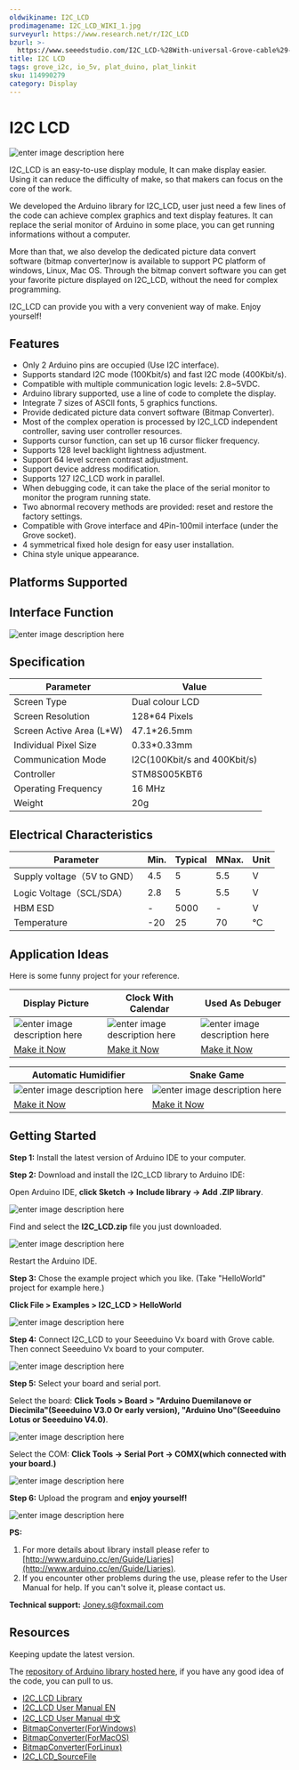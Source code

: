 ```yaml
---
oldwikiname: I2C_LCD
prodimagename: I2C_LCD_WIKI_1.jpg
surveyurl: https://www.research.net/r/I2C_LCD
bzurl: >-
  https://www.seeedstudio.com/I2C_LCD-%28With-universal-Grove-cable%29-p-2601.html
title: I2C LCD
tags: grove_i2c, io_5v, plat_duino, plat_linkit
sku: 114990279
category: Display
---
```


# I2C LCD

![enter image description here](https://raw.githubusercontent.com/SparkingStudio/I2C\_LCD/master/images/I2C\_LCD\_WIKI\_1.jpg)

I2C\_LCD is an easy-to-use display module, It can make display easier. Using it can reduce the difficulty of make, so that makers can focus on the core of the work.

We developed the Arduino library for I2C\_LCD, user just need a few lines of the code can achieve complex graphics and text display features. It can replace the serial monitor of Arduino in some place, you can get running informations without a computer.

More than that, we also develop the dedicated picture data convert software (bitmap converter)now is available to support PC platform of windows, Linux, Mac OS. Through the bitmap convert software you can get your favorite picture displayed on I2C\_LCD, without the need for complex programming.

I2C\_LCD can provide you with a very convenient way of make. Enjoy yourself!

## Features

* Only 2 Arduino pins are occupied (Use I2C interface).
* Supports standard I2C mode (100Kbit/s) and fast I2C mode (400Kbit/s).
* Compatible with multiple communication logic levels: 2.8\~5VDC.
* Arduino library supported, use a line of code to complete the display.
* Integrate 7 sizes of ASCll fonts, 5 graphics functions.
* Provide dedicated picture data convert software (Bitmap Converter).
* Most of the complex operation is processed by I2C\_LCD independent controller, saving user controller resources.
* Supports cursor function, can set up 16 cursor flicker frequency.
* Supports 128 level backlight lightness adjustment.
* Support 64 level screen contrast adjustment.
* Support device address modification.
* Supports 127 I2C\_LCD work in parallel.
* When debugging code, it can take the place of the serial monitor to monitor the program running state.
* Two abnormal recovery methods are provided: reset and restore the factory settings.
* Compatible with Grove interface and 4Pin-100mil interface (under the Grove socket).
* 4 symmetrical fixed hole design for easy user installation.
* China style unique appearance.

## Platforms Supported

## Interface Function

![enter image description here](https://raw.githubusercontent.com/SparkingStudio/I2C\_LCD/master/images/I2C\_LCD\_Board.jpg)

## Specification

| Parameter                 | Value                        |
| ------------------------- | ---------------------------- |
| Screen Type               | Dual colour LCD              |
| Screen Resolution         | 128\*64 Pixels               |
| Screen Active Area (L\*W) | 47.1\*26.5mm                 |
| Individual Pixel Size     | 0.33\*0.33mm                 |
| Communication Mode        | I2C(100Kbit/s and 400Kbit/s) |
| Controller                | STM8S005KBT6                 |
| Operating Frequency       | 16 MHz                       |
| Weight                    | 20g                          |

## Electrical Characteristics

| Parameter                 | Min. | Typical | MNax. | Unit |
| ------------------------- | ---- | ------- | ----- | ---- |
| Supply voltage（5V to GND） | 4.5  | 5       | 5.5   | V    |
| Logic Voltage（SCL/SDA）    | 2.8  | 5       | 5.5   | V    |
| HBM ESD                   | -    | 5000    | -     | V    |
| Temperature               | -20  | 25      | 70    | ℃    |

## Application Ideas

Here is some funny project for your reference.

| Display Picture                                                                                                                | Clock With Calendar                                                                                                                | Used As Debuger                                                                                                              |
| ------------------------------------------------------------------------------------------------------------------------------ | ---------------------------------------------------------------------------------------------------------------------------------- | ---------------------------------------------------------------------------------------------------------------------------- |
| ![enter image description here](https://raw.githubusercontent.com/SparkingStudio/I2C\_LCD/master/images/BitmapDisplay\_p1.png) | ![enter image description here](https://raw.githubusercontent.com/SparkingStudio/I2C\_LCD/master/images/ClockWithCalendar\_p1.png) | ![enter image description here](https://raw.githubusercontent.com/SparkingStudio/I2C\_LCD/master/images/debugWithMe\_p1.png) |
| [Make it Now](http://www.instructables.com/id/Display-Picture-Or-Icon-On-the-fancy-I2CLCD/)                                    | [Make it Now](http://www.instructables.com/id/Beautiful-and-practical-clock-with-calendar/)                                        | [Make it Now](http://www.instructables.com/id/Use-I2CLCD-to-Debug-Your-Project-1/)                                           |

| Automatic Humidifier                                                                                                             | Snake Game                                                                                                                  |
| -------------------------------------------------------------------------------------------------------------------------------- | --------------------------------------------------------------------------------------------------------------------------- |
| ![enter image description here](https://raw.githubusercontent.com/SparkingStudio/I2C\_LCD/master/images/AutomaticHumidifier.png) | ![enter image description here](https://raw.githubusercontent.com/SparkingStudio/I2C\_LCD/master/images/DIY\_SnakeGame.png) |
| [Make it Now](http://www.instructables.com/id/DIY-a-Simple-Automatic-Humidifier/)                                                | [Make it Now](http://www.seeed.cc/project\_detail.html?id=1621)                                                             |

## Getting Started

**Step 1:** Install the latest version of Arduino IDE to your computer.

**Step 2:** Download and install the I2C\_LCD library to Arduino IDE:

Open Arduino IDE, **click Sketch -> Include library -> Add .ZIP library**.

![enter image description here](https://raw.githubusercontent.com/SparkingStudio/I2C\_LCD/master/images/I2C\_LCD\_InstalLib\_1.jpg)

Find and select the **I2C\_LCD.zip** file you just downloaded.

![enter image description here](https://raw.githubusercontent.com/SparkingStudio/I2C\_LCD/master/images/I2C\_LCD\_InstalLib\_2.jpg)

Restart the Arduino IDE.

**Step 3:** Chose the example project which you like. (Take "HelloWorld" project for example here.)

**Click File > Examples > I2C\_LCD > HelloWorld**

![enter image description here](https://raw.githubusercontent.com/SparkingStudio/I2C\_LCD/master/images/I2C\_LCD\_InstalLib\_3.jpg)

**Step 4:** Connect I2C\_LCD to your Seeeduino Vx board with Grove cable. Then connect Seeeduino Vx board to your computer.

![enter image description here](https://raw.githubusercontent.com/SparkingStudio/I2C\_LCD/master/images/I2C\_LCD\_InstalLib\_4.jpg)

**Step 5:** Select your board and serial port.

Select the board: **Click Tools > Board > "Arduino Duemilanove or Diecimila"(Seeeduino V3.0 Or early version), "Arduino Uno"(Seeeduino Lotus or Seeeduino V4.0)**.

![enter image description here](https://raw.githubusercontent.com/SparkingStudio/I2C\_LCD/master/images/I2C\_LCD\_InstalLib\_5.jpg)

Select the COM: **Click Tools -> Serial Port -> COMX(which connected with your board.)**

![enter image description here](https://raw.githubusercontent.com/SparkingStudio/I2C\_LCD/master/images/I2C\_LCD\_InstalLib\_6.jpg)

**Step 6:** Upload the program and **enjoy yourself!**

![enter image description here](https://raw.githubusercontent.com/SparkingStudio/I2C\_LCD/master/images/I2C\_LCD\_InstalLib\_7.jpg)

**PS:**

1. For more details about library install please refer to [http://www.arduino.cc/en/Guide/Liaries](http://www.arduino.cc/en/Guide/Liaries).
2. If you encounter other problems during the use, please refer to the User Manual for help. If you can't solve it, please contact us.

**Technical support:** Joney.s@foxmail.com

## Resources

Keeping update the latest version.

The [repository of Arduino library hosted here](https://github.com/SparkingStudio/I2C\_LCD\_library), if you have any good idea of the code, you can pull to us.

* [I2C\_LCD Library](https://github.com/SparkingStudio/I2C\_LCD/blob/master/resources/I2C\_LCD\_Library.zip)
* [I2C\_LCD User Manual EN](https://github.com/SparkingStudio/I2C\_LCD/blob/master/resources/I2C\_LCD-UserManual\_EN.zip)
* [I2C\_LCD User Manual 中文](https://github.com/SparkingStudio/I2C\_LCD/blob/master/resources/I2C\_LCD-UserManual\_CN.zip)
* [BitmapConverter(ForWindows)](https://github.com/SparkingStudio/I2C\_LCD/blob/master/resources/Bitmap%20Converter.rar)
* [BitmapConverter(ForMacOS)](https://github.com/SparkingStudio/I2C\_LCD/blob/master/resources/Bitmap%20Converter.dmg)
* [BitmapConverter(ForLinux)](https://github.com/SparkingStudio/I2C\_LCD/blob/master/resources/Bitmap%20Converter.tar.gz)
* [I2C\_LCD\_SourceFile](https://github.com/SparkingStudio/I2C\_LCD/blob/master/resources/I2C\_LCD12864\_SourceFile.zip)
